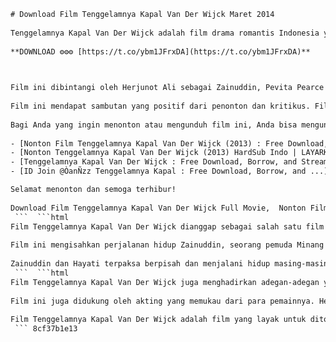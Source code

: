 ```html 
# Download Film Tenggelamnya Kapal Van Der Wijck Maret 2014
 
Tenggelamnya Kapal Van Der Wijck adalah film drama romantis Indonesia yang dirilis pada tahun 2013. Film ini diadaptasi dari novel karya Buya Hamka dengan judul yang sama. Film ini menceritakan kisah cinta antara Zainuddin dan Hayati, dua orang yang berasal dari latar belakang yang sangat berbeda.
 
**DOWNLOAD ⚙⚙⚙ [https://t.co/ybm1JFrxDA](https://t.co/ybm1JFrxDA)**


 
Film ini dibintangi oleh Herjunot Ali sebagai Zainuddin, Pevita Pearce sebagai Hayati, Reza Rahadian sebagai Aziz, dan Jajang C. Noer sebagai Nyai Dasima. Film ini disutradarai oleh Sunil Soraya dan diproduksi oleh Soraya Intercine Films.
 
Film ini mendapat sambutan yang positif dari penonton dan kritikus. Film ini berhasil meraih lebih dari 4 juta penonton di bioskop dan menjadi film terlaris di Indonesia pada tahun 2013. Film ini juga meraih beberapa penghargaan, di antaranya Piala Citra untuk Film Terbaik, Sutradara Terbaik, dan Aktor Terbaik di Festival Film Indonesia 2014.
 
Bagi Anda yang ingin menonton atau mengunduh film ini, Anda bisa mengunjungi beberapa situs berikut:
 
- [Nonton Film Tenggelamnya Kapal Van Der Wijck (2013) : Free Download, Borrow, and Streaming : Internet Archive](https://archive.org/details/nonton-film-tenggelamnya-kapal-van-der-wijck-2013)
- [Nonton Tenggelamnya Kapal Van Der Wijck (2013) HardSub Indo | LAYARKEREN](http://139.99.33.217/tenggelamnya-kapal-van-der-wijck-2013/)
- [Tenggelamnya Kapal Van Der Wijck : Free Download, Borrow, and Streaming ...](https://archive.org/details/tenggelamnya-kapal-van-der-wijck_202201)
- [ID Join @ÒanÑzz Tenggelamnya Kapal : Free Download, Borrow, and ...](https://archive.org/details/tenggelamnya-kapal-van-der-wijck)

Selamat menonton dan semoga terhibur!
 
Download Film Tenggelamnya Kapal Van Der Wijck Full Movie,  Nonton Film Tenggelamnya Kapal Van Der Wijck Streaming Online,  Download Film Tenggelamnya Kapal Van Der Wijck Subtitle Indonesia,  Download Film Tenggelamnya Kapal Van Der Wijck HD Quality,  Download Film Tenggelamnya Kapal Van Der Wijck Gratis Tanpa Daftar,  Download Film Tenggelamnya Kapal Van Der Wijck Lengkap Dengan Bonus,  Download Film Tenggelamnya Kapal Van Der Wijck Versi Extended,  Download Film Tenggelamnya Kapal Van Der Wijck Dari Situs Resmi,  Download Film Tenggelamnya Kapal Van Der Wijck Tanpa Iklan Mengganggu,  Download Film Tenggelamnya Kapal Van Der Wijck Dengan Cepat Dan Mudah,  Download Film Tenggelamnya Kapal Van Der Wijck Review Dan Sinopsis,  Download Film Tenggelamnya Kapal Van Der Wijck Berdasarkan Novel Karya Hamka,  Download Film Tenggelamnya Kapal Van Der Wijck Pemain Dan Karakter,  Download Film Tenggelamnya Kapal Van Der Wijck Soundtrack Dan Lagu Tema,  Download Film Tenggelamnya Kapal Van Der Wijck Trailer Dan Teaser,  Download Film Tenggelamnya Kapal Van Der Wijck Behind The Scene Dan Making Of,  Download Film Tenggelamnya Kapal Van Der Wijck Kisah Cinta Zainuddin Dan Hayati,  Download Film Tenggelamnya Kapal Van Der Wijck Latar Belakang Dan Sejarah,  Download Film Tenggelamnya Kapal Van Der Wijck Penghargaan Dan Nominasi,  Download Film Tenggelamnya Kapal Van Der Wijck Kritik Dan Tanggapan,  Download Film Tenggelamnya Kapal Van Der Wijck Format MP4 MKV AVI,  Download Film Tenggelamnya Kapal Van Der Wijck Ukuran File Kecil Besar,  Download Film Tenggelamnya Kapal Van Der Wijck Resolusi 480p 720p 1080p,  Download Film Tenggelamnya Kapal Van Der Wijck Durasi 2 Jam 45 Menit,  Download Film Tenggelamnya Kapal Van Der Wijck Genre Drama Romantis Sejarah,  Download Film Tenggelamnya Kapal Van Der Wijck Sutradara Sunil Soraya,  Download Film Tenggelamnya Kapal Van Der Wijck Produser Ram Soraya,  Download Film Tenggelamnya Kapal Van Der Wijck Penulis Donny Dhirgantoro,  Download Film Tenggelamnya Kapal Van Der Wijck Rilis 19 Maret 2014,  Download Film Tenggelamnya Kapal Van Der Wijck Rating 7.8/10 IMDb,  Cara Download Film Tenggelamnya Kapal Van Der Wijck Di Laptop PC,  Cara Download Film Tenggelamnya Kapal Van Der Wijck Di HP Android IOS,  Cara Download Film Tenggelamnya Kapal Van Der Wijck Di Tablet IPad Kindle Fire,  Cara Download Film Tenggelamnya Kapal Van Der Wijck Menggunakan Aplikasi Software,  Cara Download Film Tenggelamnya Kapal Van Der Wijck Menggunakan Browser Chrome Firefox Safari Opera Edge ,  Cara Download Film Tenggelamnya Kapal Van Der Wijck Menggunakan VPN Proxy Tor ,  Cara Download Film Tenggelamnya Kapal Van Der Wijck Tanpa Virus Malware Spyware ,  Cara Download Film Tenggelamnya Kapal Van Der Wijck Legal Dan Aman ,  Cara Download Film Tenggelamnya Kapal Van Der Wijck Tanpa Registrasi Login Akun ,  Cara Download Film Tenggelamnya Kapal Van Der Wijck Tanpa Survey Verifikasi Kode ,  Link Download Film Tenggelamnya Kapal Van Der Wijck Google Drive Mega Dropbox Mediafire Zippyshare ,  Link Download Film Tenggelamnya Kapal Van Der Wijck Rapidgator Uploaded Uptobox Nitroflare Turbobit ,  Link Download Film Tenggelamnya Kapal Van Der Wijck Openload Streamango Vidcloud Verystream ,  Link Download Film Tenggelamnya Kapal Van Der Wijck Indoxxi Lk21 Ganool Bioskopkeren Cinemaindo ,  Link Download Film Tenggelamnya Kapal Van Der Wijck Layarkaca21 Dunia21 Juraganfilm Rebahin
 ```  ```html 
Film Tenggelamnya Kapal Van Der Wijck dianggap sebagai salah satu film adaptasi novel terbaik di Indonesia. Film ini berhasil menghidupkan kembali karya sastra klasik yang ditulis oleh Buya Hamka pada tahun 1939. Film ini juga menampilkan keindahan alam dan budaya Minangkabau dan Makassar yang menjadi latar belakang cerita.
 
Film ini mengisahkan perjalanan hidup Zainuddin, seorang pemuda Minang yang tinggal bersama ibunya di Makassar. Zainuddin bertemu dengan Hayati, seorang gadis Makassar yang cantik dan cerdas. Mereka saling jatuh cinta, tetapi hubungan mereka ditentang oleh keluarga Hayati yang menginginkan Hayati menikah dengan Aziz, seorang pemuda kaya dan berpengaruh.
 
Zainuddin dan Hayati terpaksa berpisah dan menjalani hidup masing-masing. Zainuddin menjadi seorang penulis yang sukses, sementara Hayati menikah dengan Aziz dan hidup dalam kemewahan. Namun, takdir mempertemukan mereka kembali di Batavia, tempat Zainuddin menjadi wartawan dan Hayati menjadi istri Aziz yang sakit-sakitan. Apakah mereka akan bersatu kembali atau tetap setia pada pilihan mereka?
 ```  ```html 
Film Tenggelamnya Kapal Van Der Wijck juga menghadirkan adegan-adegan yang mengharukan dan menegangkan. Salah satunya adalah ketika Zainuddin dan Hayati berada di kapal Van Der Wijck yang tenggelam di tengah laut. Adegan ini dianggap sebagai salah satu adegan paling dramatis dan epik dalam sejarah perfilman Indonesia.
 
Film ini juga didukung oleh akting yang memukau dari para pemainnya. Herjunot Ali berhasil memerankan Zainuddin dengan penuh emosi dan karisma. Pevita Pearce menunjukkan kecantikan dan kelembutan Hayati yang membuat hati Zainuddin terpikat. Reza Rahadian menggambarkan Aziz dengan nuansa antagonis namun tetap manusiawi. Jajang C. Noer memberikan sentuhan komedi dan kearifan sebagai Nyai Dasima, ibu angkat Zainuddin.
 
Film Tenggelamnya Kapal Van Der Wijck adalah film yang layak untuk ditonton oleh semua kalangan. Film ini tidak hanya menghibur, tetapi juga memberikan pelajaran tentang cinta, persahabatan, keluarga, dan nasib. Film ini juga menghormati karya sastra yang menjadi sumber inspirasinya. Film ini adalah bukti bahwa film Indonesia bisa bersaing dengan film-film internasional.
 ``` 8cf37b1e13
 
